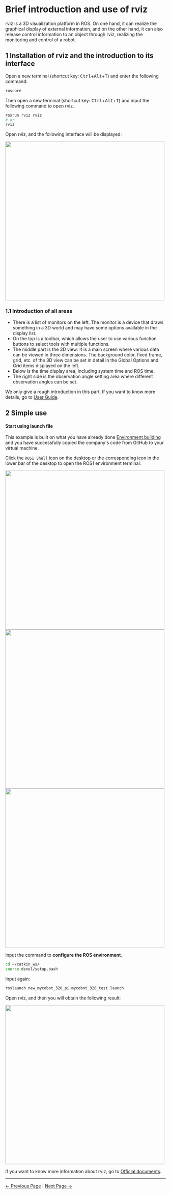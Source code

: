 # Brief introduction and use of rviz

rviz is a 3D visualization platform in ROS. On one hand, it can realize the graphical display of external information, and on the other hand, it can also release control information to an object through rviz, realizing the monitoring and control of a robot.

## 1 Installation of rviz and the introduction to its interface

Open a new terminal (shortcut key: <kbd>Ctrl</kbd>+<kbd>Alt</kbd>+<kbd>T</kbd>) and enter the following command:
```bash
roscore
```

Then open a new terminal (shortcut key: <kbd>Ctrl</kbd>+<kbd>Alt</kbd>+<kbd>T</kbd>) and input the following command to open rviz.

```bash
rosrun rviz rviz
# or
rviz
```

Open rviz, and the following interface will be displayed:

<img src =../../../resources/11-ApplicationBaseROS/rviz-1.png
width ="500"  align = "center">

### 1.1 Introduction of all areas

 * There is a list of monitors on the left. The monitor is a device that draws something in a 3D world and may have some options available in the display list.
 * On the top is a toolbar, which allows the user to use various function buttons to select tools with multiple functions.
 * The middle part is the 3D view: It is a main screen where various data can be viewed in three dimensions. The background color, fixed frame, grid, etc. of the 3D view can be set in detail in the Global Options and Grid items displayed on the left.
 * Below is the time display area, including system time and ROS time.
 * The right side is the observation angle setting area where different observation angles can be set.

We only give a rough introduction in this part. If you want to know more details, go to [User Guide](http://wiki.ros.org/rviz/UserGuide).

## 2 Simple use

#### Start using launch file

This example is built on what you have already done [Environment building](./12.1.1.1-环境搭建.md) and you have successfully copied the company's code from GitHub to your virtual machine.

Click the `ROS1 Shell` icon on the desktop or the corresponding icon in the lower bar of the desktop to open the ROS1 environment terminal:

<img src =../../../resources/11-ApplicationBaseROS/12.1.4-1.jpg
width ="500"  align = "center">
<img src =../../../resources/11-ApplicationBaseROS/12.1.4-2.jpg
width ="500"  align = "center">
<img src =../../../resources/11-ApplicationBaseROS/12.1.4-3.jpg
width ="500"  align = "center">

Input the command to **configure the ROS environment**.

```bash
cd ~/catkin_ws/
source devel/setup.bash
```

Input again:

```bash
roslaunch new_mycobot_320_pi mycobot_320_test.launch
```

Open rviz, and then you will obtain the following result:

<img src =../../../resources/11-ApplicationBaseROS/12.2.7-4.jpg
width ="500"  align = "center">

If you want to know more information about rviz, go to [Official documents](http://wiki.ros.org/rviz).

---

[← Previous Page](11.1.2.2-ROS基础.md) | [Next Page →](11.1.2.4-基础功能.md)